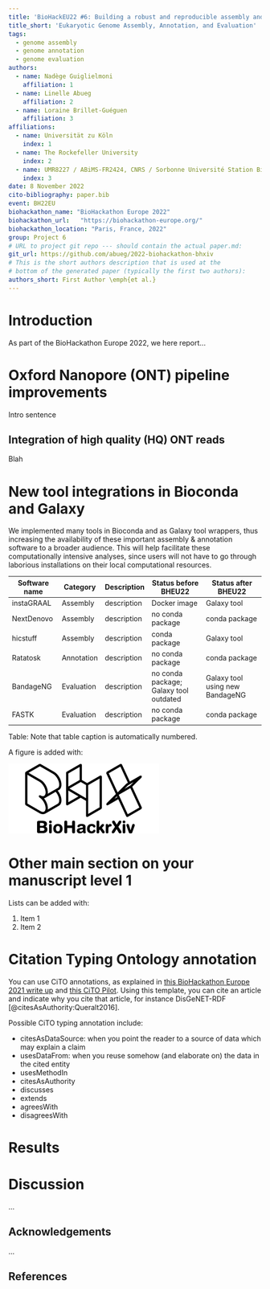 ```yaml
---
title: 'BioHackEU22 #6: Building a robust and reproducible assembly and annotation pipeline for non-model eukaryote genomes'
title_short: 'Eukaryotic Genome Assembly, Annotation, and Evaluation'
tags:
  - genome assembly
  - genome annotation
  - genome evaluation
authors:
  - name: Nadège Guiglielmoni
    affiliation: 1
  - name: Linelle Abueg
    affiliation: 2
  - name: Loraine Brillet-Guéguen
    affiliation: 3
affiliations:
  - name: Universität zu Köln
    index: 1
  - name: The Rockefeller University
    index: 2
  - name: UMR8227 / ABiMS-FR2424, CNRS / Sorbonne Université Station Biologique de Roscoff, France
    index: 3
date: 8 November 2022
cito-bibliography: paper.bib
event: BH22EU
biohackathon_name: "BioHackathon Europe 2022"
biohackathon_url:   "https://biohackathon-europe.org/"
biohackathon_location: "Paris, France, 2022"
group: Project 6
# URL to project git repo --- should contain the actual paper.md:
git_url: https://github.com/abueg/2022-biohackathon-bhxiv
# This is the short authors description that is used at the
# bottom of the generated paper (typically the first two authors):
authors_short: First Author \emph{et al.}
---
```



# Introduction

As part of the BioHackathon Europe 2022, we here report...

# Oxford Nanopore (ONT) pipeline improvements

Intro sentence

## Integration of high quality (HQ) ONT reads

Blah

# New tool integrations in Bioconda and Galaxy

We implemented many tools in Bioconda and as Galaxy tool wrappers, thus increasing the availability of these important assembly & annotation software to a broader audience. This will help facilitate these computationally intensive analyses, since users will not have to go through laborious installations on their local computational resources.

| Software name | Category | Description | Status before BHEU22 | Status after BHEU22
| -------- | -------- | -------- | -------- | -------- 
| instaGRAAL | Assembly | description | Docker image | Galaxy tool
| NextDenovo | Assembly | description | no conda package | conda package
| hicstuff | Assembly | description | conda package | Galaxy tool
| Ratatosk | Annotation | description | no conda package | conda package
| BandageNG | Evaluation | description | no conda package; Galaxy tool outdated | Galaxy tool using new BandageNG
| FASTK | Evaluation | description | no conda package | conda package

Table: Note that table caption is automatically numbered.

A figure is added with:

![Caption for BioHackrXiv logo figure](./biohackrxiv.png)

# Other main section on your manuscript level 1

Lists can be added with:

1. Item 1
2. Item 2

# Citation Typing Ontology annotation

You can use CiTO annotations, as explained in [this BioHackathon Europe 2021 write up](https://raw.githubusercontent.com/biohackrxiv/bhxiv-metadata/main/doc/elixir_biohackathon2021/paper.md) and [this CiTO Pilot](https://www.biomedcentral.com/collections/cito).
Using this template, you can cite an article and indicate why you cite that article, for instance DisGeNET-RDF [@citesAsAuthority:Queralt2016].

Possible CiTO typing annotation include:

* citesAsDataSource: when you point the reader to a source of data which may explain a claim
* usesDataFrom: when you reuse somehow (and elaborate on) the data in the cited entity
* usesMethodIn
* citesAsAuthority
* discusses
* extends
* agreesWith
* disagreesWith

# Results


# Discussion

...

## Acknowledgements

...

## References
